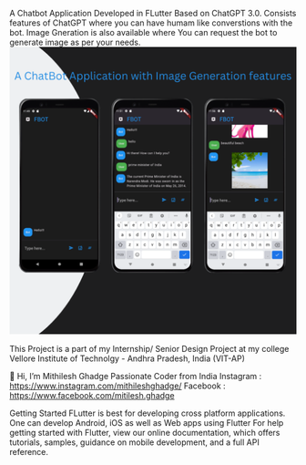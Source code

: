 A Chatbot Application Developed in FLutter Based on ChatGPT 3.0.
Consists features of ChatGPT where you can have humam like converstions with the bot.
Image Gneration is also available where You can request the bot to generate image as per your needs.
![Image alt text](https://github.com/cherryensign/FBOT/blob/c31ffdfcc3678f8b50539eaddfeb4505915f5ed1/screenshots/Chat%20Bot.png?raw=true)


This Project is a part of my Internship/ Senior Design Project at my college Vellore Institute of Technolgy - Andhra Pradesh, India (VIT-AP)

👋 Hi, I’m Mithilesh Ghadge
Passionate Coder from India
Instagram : https://www.instagram.com/mithileshghadge/
Facebook : https://www.facebook.com/mitilesh.ghadge

Getting Started
FLutter is best for developing cross platform applications. One can develop Android, iOS as well as Web apps using Flutter For help getting started with Flutter, view our online documentation, which offers tutorials, samples, guidance on mobile development, and a full API reference.
